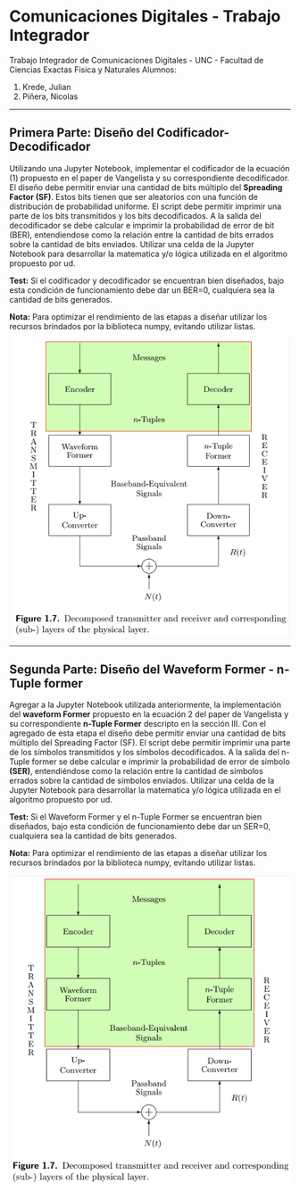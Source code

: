 # Comunicaciones Digitales - Trabajo Integrador
Trabajo Integrador de Comunicaciones Digitales - UNC - Facultad de Ciencias Exactas Fisica y Naturales
Alumnos:
1. Krede, Julian
2. Piñera, Nicolas

---

## Primera Parte: Diseño del Codificador-Decodificador
Utilizando una Jupyter Notebook, implementar el codificador de la ecuación (1) propuesto en el paper de Vangelista y su correspondiente decodificador. 
El diseño debe permitir enviar una cantidad de bits múltiplo del **Spreading Factor (SF)**. Estos bits tienen que ser aleatorios con una función de distribución de probabilidad uniforme. 
El script debe permitir imprimir una parte de los bits transmitidos y los bits decodificados. 
A la salida del decodificador se debe calcular e imprimir la probabilidad de error de bit (BER), entendiendose como la relación entre la cantidad de bits errados sobre la cantidad de bits enviados. 
Utilizar una celda de la Jupyter Notebook para desarrollar la matematica y/o lógica utilizada en el algoritmo propuesto por ud. 

**Test:** Si el codificador y decodificador se encuentran bien diseñados, bajo esta condición de funcionamiento debe dar un BER=0, cualquiera sea la cantidad de bits generados. 

**Nota:** Para optimizar el rendimiento de las etapas a diseñar utilizar los recursos brindados por la biblioteca numpy, evitando utilizar listas.

![Imagen1](img/image1.png)

---

## Segunda Parte: Diseño del Waveform Former - n-Tuple former

Agregar a la Jupyter Notebook utilizada anteriormente, la implementación del **waveform Former** propuesto en la ecuación 2 del paper de Vangelista y su correspondiente **n-Tuple Former** descripto en la sección III. 
Con el agregado de esta etapa el diseño debe permitir enviar una cantidad de bits múltiplo del Spreading Factor (SF). 
El script debe permitir imprimir una parte de los símbolos transmitidos y los símbolos decodificados. 
A la salida del n-Tuple former se debe calcular e imprimir la probabilidad de error de símbolo **(SER)**, entendiéndose como la relación entre la cantidad de símbolos errados sobre la cantidad de símbolos enviados. 
Utilizar una celda de la Jupyter Notebook para desarrollar la matematica y/o lógica utilizada en el algoritmo propuesto por ud.

**Test:** Si el Waveform Former y el n-Tuple Former se encuentran bien diseñados, bajo esta condición de funcionamiento debe dar un SER=0, cualquiera sea la cantidad de bits generados. 

**Nota:** Para optimizar el rendimiento de las etapas a diseñar utilizar los recursos brindados por la biblioteca numpy, evitando utilizar listas.

![Imagen1](img/image2.png)
